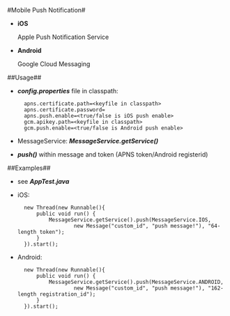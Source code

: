 #Mobile Push Notification#

- **iOS** 

	Apple Push Notification Service

- **Android**
 
	Google Cloud Messaging

##Usage##

- ***config.properties*** file in classpath:
	
		apns.certificate.path=<keyfile in classpath>
		apns.certificate.password=
		apns.push.enable=<true/false is iOS push enable>
		gcm.apikey.path=<keyfile in classpath>
		gcm.push.enable=<true/false is Android push enable>

- MessageService: ***MessageService.getService()***

- ***push()*** within message and token (APNS token/Android registerid)

	
##Examples##

- see ***AppTest.java***

- iOS:
		
		new Thread(new Runnable(){
			public void run() {
				MessageService.getService().push(MessageService.IOS, 
						new Message("custom_id", "push message!"), "64-length token");
			}
		}).start();

- Android:

		new Thread(new Runnable(){
			public void run() {
				MessageService.getService().push(MessageService.ANDROID, 
						new Message("custom_id", "push message!"), "162-length registration_id");
			}
		}).start();

		
